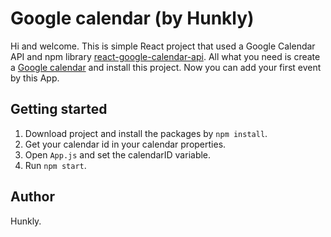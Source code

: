 # Google calendar (by Hunkly)

Hi and welcome. This is simple React project that used a Google Calendar API and npm library [react-google-calendar-api](https://www.npmjs.com/package/react-google-calendar-api).
All what you need is create a [Google calendar](https://calendar.google.com/) and install this project. Now you can add your first event by this App.

## Getting started

1. Download project and install the packages by `npm install`.
2. Get your calendar id in your calendar properties.
3. Open `App.js` and set the calendarID variable.
4. Run `npm start`.

## Author 
Hunkly.